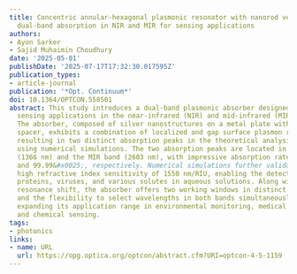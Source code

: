 ```yaml
---
title: Concentric annular-hexagonal plasmonic resonator with nanorod vertices for
  dual-band absorption in NIR and MIR for sensing applications
authors:
- Ayon Sarker
- Sajid Muhaimin Choudhury
date: '2025-05-01'
publishDate: '2025-07-17T17:32:30.017595Z'
publication_types:
- article-journal
publication: '*Opt. Continuum*'
doi: 10.1364/OPTCON.558501
abstract: This study introduces a dual-band plasmonic absorber designed for simultaneous
  sensing applications in the near-infrared (NIR) and mid-infrared (MIR) regions.
  The absorber, composed of silver nanostructures on a metal plate with a dielectric
  spacer, exhibits a combination of localized and gap surface plasmon resonances,
  resulting in two distinct absorption peaks in the theoretical analysis conducted
  using numerical simulations. The two absorption peaks are located in the NIR band
  (1366 nm) and the MIR band (2683 nm), with impressive absorption rates of 99.5&#x0025;
  and 99.99&#x0025;, respectively. Numerical simulations further validate the sensor&#x2019;s
  high refractive index sensitivity of 1550 nm/RIU, enabling the detection of biomolecules,
  proteins, viruses, and various solutes in aqueous solutions. Along with the significant
  resonance shift, the absorber offers two working windows in distinct IR regions
  and the flexibility to select wavelengths in both bands simultaneously, thereby
  expanding its application range in environmental monitoring, medical diagnostics,
  and chemical sensing.
tags:
- photonics
links:
- name: URL
  url: https://opg.optica.org/optcon/abstract.cfm?URI=optcon-4-5-1159
---
```

